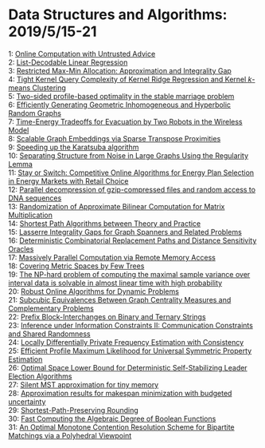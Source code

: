 # Data Structures and Algorithms: 2019/5/15-21  
1: [Online Computation with Untrusted Advice](https://doi.org/10.48550/arXiv.1905.05655)  
2: [List-Decodable Linear Regression](https://doi.org/10.48550/arXiv.1905.05679)  
3: [Restricted Max-Min Allocation: Approximation and Integrality Gap](https://doi.org/10.48550/arXiv.1905.06084)  
4: [Tight Kernel Query Complexity of Kernel Ridge Regression and Kernel  $k$-means Clustering](https://doi.org/10.48550/arXiv.1905.06394)  
5: [Two-sided profile-based optimality in the stable marriage problem](https://doi.org/10.48550/arXiv.1905.06626)  
6: [Efficiently Generating Geometric Inhomogeneous and Hyperbolic Random  Graphs](https://doi.org/10.48550/arXiv.1905.06706)  
7: [Time-Energy Tradeoffs for Evacuation by Two Robots in the Wireless Model](https://doi.org/10.48550/arXiv.1905.06783)  
8: [Scalable Graph Embeddings via Sparse Transpose Proximities](https://doi.org/10.48550/arXiv.1905.07245)  
9: [Speeding up the Karatsuba algorithm](https://doi.org/10.48550/arXiv.1905.07455)  
10: [Separating Structure from Noise in Large Graphs Using the Regularity  Lemma](https://doi.org/10.48550/arXiv.1905.06917)  
11: [Stay or Switch: Competitive Online Algorithms for Energy Plan Selection  in Energy Markets with Retail Choice](https://doi.org/10.48550/arXiv.1905.07145)  
12: [Parallel decompression of gzip-compressed files and random access to DNA  sequences](https://doi.org/10.48550/arXiv.1905.07224)  
13: [Randomization of Approximate Bilinear Computation for Matrix  Multiplication](https://doi.org/10.48550/arXiv.1905.07439)  
14: [Shortest Path Algorithms between Theory and Practice](https://doi.org/10.48550/arXiv.1905.07448)  
15: [Lasserre Integrality Gaps for Graph Spanners and Related Problems](https://doi.org/10.48550/arXiv.1905.07468)  
16: [Deterministic Combinatorial Replacement Paths and Distance Sensitivity  Oracles](https://doi.org/10.48550/arXiv.1905.07483)  
17: [Massively Parallel Computation via Remote Memory Access](https://doi.org/10.48550/arXiv.1905.07533)  
18: [Covering Metric Spaces by Few Trees](https://doi.org/10.48550/arXiv.1905.07559)  
19: [The NP-hard problem of computing the maximal sample variance over  interval data is solvable in almost linear time with high probability](https://doi.org/10.48550/arXiv.1905.07821)  
20: [Robust Online Algorithms for Dynamic Problems](https://doi.org/10.48550/arXiv.1905.07986)  
21: [Subcubic Equivalences Between Graph Centrality Measures and  Complementary Problems](https://doi.org/10.48550/arXiv.1905.08127)  
22: [Prefix Block-Interchanges on Binary and Ternary Strings](https://doi.org/10.48550/arXiv.1906.04897)  
23: [Inference under Information Constraints II: Communication Constraints  and Shared Randomness](https://doi.org/10.48550/arXiv.1905.08302)  
24: [Locally Differentially Private Frequency Estimation with Consistency](https://doi.org/10.48550/arXiv.1905.08320)  
25: [Efficient Profile Maximum Likelihood for Universal Symmetric Property  Estimation](https://doi.org/10.48550/arXiv.1905.08448)  
26: [Optimal Space Lower Bound for Deterministic Self-Stabilizing Leader  Election Algorithms](https://doi.org/10.48550/arXiv.1905.08563)  
27: [Silent MST approximation for tiny memory](https://doi.org/10.48550/arXiv.1905.08565)  
28: [Approximation results for makespan minimization with budgeted  uncertainty](https://doi.org/10.48550/arXiv.1905.08592)  
29: [Shortest-Path-Preserving Rounding](https://doi.org/10.48550/arXiv.1905.08621)  
30: [Fast Computing the Algebraic Degree of Boolean Functions](https://doi.org/10.48550/arXiv.1905.08649)  
31: [An Optimal Monotone Contention Resolution Scheme for Bipartite Matchings  via a Polyhedral Viewpoint](https://doi.org/10.48550/arXiv.1905.08658)  